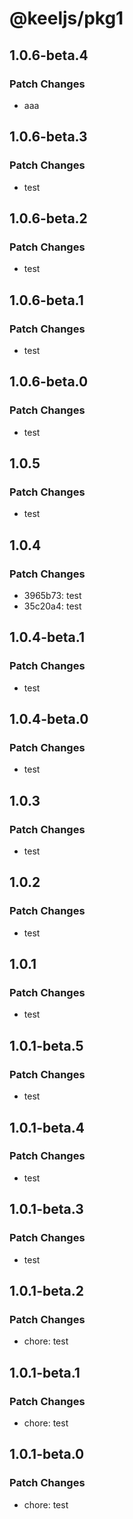 # @keeljs/pkg1

## 1.0.6-beta.4

### Patch Changes

- aaa

## 1.0.6-beta.3

### Patch Changes

- test

## 1.0.6-beta.2

### Patch Changes

- test

## 1.0.6-beta.1

### Patch Changes

- test

## 1.0.6-beta.0

### Patch Changes

- test

## 1.0.5

### Patch Changes

- test

## 1.0.4

### Patch Changes

- 3965b73: test
- 35c20a4: test

## 1.0.4-beta.1

### Patch Changes

- test

## 1.0.4-beta.0

### Patch Changes

- test

## 1.0.3

### Patch Changes

- test

## 1.0.2

### Patch Changes

- test

## 1.0.1

### Patch Changes

- test

## 1.0.1-beta.5

### Patch Changes

- test

## 1.0.1-beta.4

### Patch Changes

- test

## 1.0.1-beta.3

### Patch Changes

- test

## 1.0.1-beta.2

### Patch Changes

- chore: test

## 1.0.1-beta.1

### Patch Changes

- chore: test

## 1.0.1-beta.0

### Patch Changes

- chore: test
